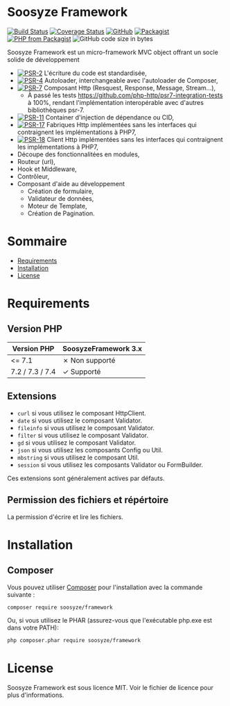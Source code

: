 # Soosyze Framework

[![Build Status](https://github.com/soosyze/framework/workflows/Tests/badge.svg?branch=master)](https://github.com/soosyze/framework/actions?query=branch:master "Tests")
[![Coverage Status](https://coveralls.io/repos/github/soosyze/framework/badge.svg?branch=master)](https://coveralls.io/github/soosyze/framework?branch=master "Coveralls")
[![GitHub](https://img.shields.io/github/license/mashape/apistatus.svg)](https://github.com/soosyze/framework/blob/master/LICENSE "LICENSE")
[![Packagist](https://img.shields.io/packagist/v/soosyze/framework.svg)](https://packagist.org/packages/soosyze/framework "Packagist")
[![PHP from Packagist](https://img.shields.io/packagist/php-v/soosyze/framework.svg)](#version-php)
![GitHub code size in bytes](https://img.shields.io/github/repo-size/soosyze/framework.svg)

Soosyze Framework est un micro-framework MVC object offrant un socle solide de développement

* [![PSR-2](https://img.shields.io/badge/PSR-2-yellow.svg)](https://www.php-fig.org/psr/psr-2 "Coding Style Guide") L'écriture du code est standardisée,
* [![PSR-4](https://img.shields.io/badge/PSR-4-yellow.svg)](https://www.php-fig.org/psr/psr-4 "Autoloading Standard") Autoloader, interchangeable avec l'autoloader de Composer,
* [![PSR-7](https://img.shields.io/badge/PSR-7-yellow.svg)](https://www.php-fig.org/psr/psr-7 "HTTP Message Interface") Composant Http (Resquest, Response, Message, Stream...),
  * À passé les tests https://github.com/php-http/psr7-integration-tests à 100%, rendant l'implémentation interopérable avec d'autres bibliothèques psr-7.
* [![PSR-11](https://img.shields.io/badge/PSR-11-yellow.svg)](https://www.php-fig.org/psr/psr-11 "Container Interface") Container d'injection de dépendance ou CID,
* [![PSR-17](https://img.shields.io/badge/PSR-17-yellow.svg)](https://www.php-fig.org/psr/psr-17 "HTTP Factories") Fabriques Http implémentées sans les interfaces qui contraignent les implémentations à PHP7,
* [![PSR-18](https://img.shields.io/badge/PSR-18-yellow.svg)](https://www.php-fig.org/psr/psr-18 "HTTP Client") Client Http implémentées sans les interfaces qui contraignent les implémentations à PHP7,
* Découpe des fonctionnalitées en modules,
* Routeur (url),
* Hook et Middleware,
* Contrôleur,
* Composant d'aide au développement
  * Création de formulaire,
  * Validateur de données,
  * Moteur de Template,
  * Création de Pagination.

# Sommaire

* [Requirements](#requirements)
* [Installation](#installation)
* [License](#license)

# Requirements

## Version PHP

| Version PHP     | SoosyzeFramework 3.x |
|-----------------|----------------------|
| <= 7.1          | ✗ Non supporté       |
| 7.2 / 7.3 / 7.4 | ✓ Supporté           |

## Extensions

* `curl` si vous utilisez le composant HttpClient.
* `date` si vous utilisez le composant Validator.
* `fileinfo` si vous utilisez le composant Validator.
* `filter` si vous utilisez le composant Validator.
* `gd` si vous utilisez le composant Validator.
* `json` si vous utilisez les composants Config ou Util.
* `mbstring` si vous utilisez le composant Util.
* `session` si vous utilisez les composants Validator ou FormBuilder.

Ces extensions sont généralement actives par défauts.

## Permission des fichiers et répértoire

La permission d'écrire et lire les fichiers.

# Installation

## Composer

Vous pouvez utiliser [Composer](https://getcomposer.org/) pour l'installation avec la commande suivante :

```sh
composer require soosyze/framework
```

Ou, si vous utilisez le PHAR (assurez-vous que l'exécutable php.exe est dans votre PATH):

```sh
php composer.phar require soosyze/framework
```

# License

Soosyze Framework est sous licence MIT. Voir le fichier de licence pour plus d'informations.